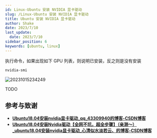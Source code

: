 ```yaml
---
id: Linux-Ubuntu 安装 NVIDIA 显卡驱动
slug: /Linux-Ubuntu 安装 NVIDIA 显卡驱动
title: Ubuntu 安装 NVIDIA 显卡驱动
author: Shake
date: 2023/7/10
last_update: 
  date: 2023/7/10
sidebar_position: 6
keywords: [ubuntu, linux] 
---
```


执行命令，如果出现如下 GPU 列表，则说明已安装，反之则是没有安装

```bash
nvidia-smi
```

![20231015234249](https://shake-picture.oss-cn-guangzhou.aliyuncs.com/Docusaurus/docs/Stack/Linux/20231015234249.png)

TODO

## 参考与致谢
- **[Ubuntu18.04安装nvidia显卡驱动_qq_43309940的博客-CSDN博客](https://blog.csdn.net/qq_43309940/article/details/126898929)**
- **[Ubuntu18.04安装Nvidia驱动【全网不坑，超全步骤】（亲测～）_ubuntu18.04安装nvidia显卡驱动_心清似水淡若云、的博客-CSDN博客](https://blog.csdn.net/weixin_44348719/article/details/125049064)**
